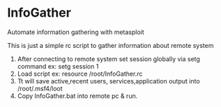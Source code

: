 # InfoGather
Automate information gathering with metasploit

This is just a simple rc script to gather information about remote system 

1. After connecting to remote system set session globally via setg command ex: setg session 1
2. Load script ex: resource /root/InfoGather.rc 
3. Tt will save active,recent users, services,application output into /root/.msf4/loot
4. Copy InfoGather.bat into remote pc & run.

